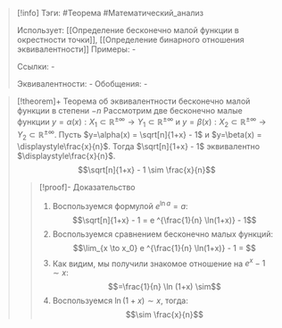 > [!info]
> Тэги: #Теорема #Математический_анализ   
> 
> Использует: [[Определение бесконечно малой функции в окрестности точки]], [[Определение бинарного отношения эквивалентности]]
> Примеры: *-*
> 
> Ссылки: *-*
> 
> Эквивалентности: *-*
> Обобщения: *-*

> [!theorem]+ Теорема об эквивалентности бесконечно малой функции в степени $-n$
> Рассмотрим две бесконечно малые функции $y=\alpha(x):X_1 \subset \mathbb{R^{\pm\infty}}\rightarrow Y_1 \subset \mathbb{R^{\pm\infty}}$ и $y=\beta(x):X_2 \subset \mathbb{R^{\pm\infty}}\rightarrow Y_2 \subset \mathbb{R^{\pm\infty}}$. Пусть $y=\alpha(x) = \sqrt[n]{1+x} - 1$ и $y=\beta(x) = \displaystyle\frac{x}{n}$. Тогда $\sqrt[n]{1+x} - 1$ эквивалентно $\displaystyle\frac{x}{n}$.
> $$\sqrt[n]{1+x} - 1 \sim \frac{x}{n}$$
> > [!proof]- Доказательство
> > 1. Воспользуемся формулой $e^{\ln a} = a$: $$\sqrt[n]{1+x} - 1 = e ^{\frac{1}{n} \ln(1+x)} - 1$$
> > 2. Воспользуемся сравнением бесконечно малых функций: $$\lim_{x \to x_0} e ^{\frac{1}{n} \ln(1+x)} - 1 = $$
> > 3. Как видим, мы получили знакомое отношение на $e^x-1 \sim x$: $$=\frac{1}{n} \ln (1+x) \sim$$
> > 4. Воспользуемся $\ln (1+x) \sim x$, тогда: $$\sim \frac{x}{n}$$
